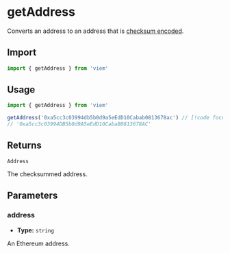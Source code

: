 # getAddress

Converts an address to an address that is [checksum encoded](https://eips.ethereum.org/EIPS/eip-55).

## Import

```ts
import { getAddress } from 'viem'
```

## Usage

```ts
import { getAddress } from 'viem'

getAddress('0xa5cc3c03994db5b0d9a5eEdD10Cabab0813678ac') // [!code focus:2]
// '0xa5cc3c03994DB5b0d9A5eEdD10CabaB0813678AC'
```

## Returns

`Address`

The checksummed address.

## Parameters

### address

- **Type:** `string`

An Ethereum address.
